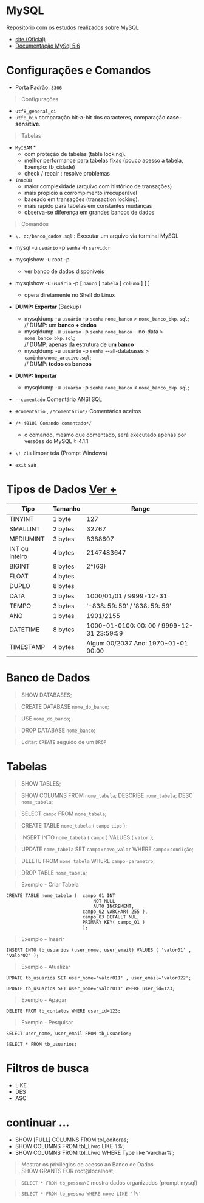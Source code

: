 # MySQL
Repositório com os estudos realizados sobre MySQL

- [site (Oficial)](https://www.mysql.com/)
- [Documentação MySql 5.6](https://dev.mysql.com/doc/refman/5.6/en/)




# Configurações e Comandos
- Porta Padrão: `3306`

> Configurações
- `utf8_general_ci`
- `utf8_bin` comparação bit-a-bit dos caracteres, comparação **case-sensitive**.

> Tabelas
- `MyISAM` *
  - com proteção de tabelas (table locking). 
  - melhor performance para tabelas fixas (pouco acesso a tabela, Exemplo: tb_cidade)
  - check / repair : resolve problemas
- `InnoDB` 
  - maior complexidade (arquivo com histórico de transações)
  - mais propício a corrompimento irrecuperável 
  - baseado em transações (transaction locking).
  - mais rapido para tabelas em constantes mudanças
  - observa-se diferença em grandes bancos de dados

> Comandos
- `\. c:/banco_dados.sql` : Executar um arquivo via terminal MySQL  
  
- mysql -u `usuário` -p `senha` -h `servidor`

- mysqlshow -u root -p
  - ver banco de dados disponiveis

- mysqlshow -u `usuário` -p [ `banco` [ `tabela` [ `coluna` ] ] ]
  - opera diretamente no Shell do Linux

- **DUMP: Exportar** (Backup)
  - mysqldump -u `usuário` -p `senha` `nome_banco` > `nome_banco_bkp.sql`; <br> 
    // DUMP: um **banco + dados**
  - mysqldump -u `usuario` -p `senha` `nome_banco` --no-data > `nome_banco_bkp.sql`; <br> 
    // DUMP: apenas da estrutura de **um banco**
  - mysqldump -u `usuário` -p `senha` --all-databases > `caminho\nome_arquivo.sql`; <br>
    // DUMP: **todos os bancos** 

- **DUMP: Importar** 
  - mysqldump -u `usuário` -p `senha` `nome_banco` < `nome_banco_bkp.sql`; 

- `--comentado` Comentário ANSI SQL
- `#comentário` , `/*comentário*/`  Comentários aceitos
- `/*!40101 Comando comentado*/` 
  - o comando, mesmo que comentado, será executado apenas por versões do MySQL ≥ 4.1.1
- `\! cls` limpar tela (Prompt Windows)
- `exit` sair



# Tipos de Dados [Ver +](https://dev.mysql.com/doc/refman/8.0/en/precision-math-numbers.html)

|Tipo            | Tamanho  | Range    | 
|--              |--        |--        |
| TINYINT        |	1 byte	| 127 | 
| SMALLINT       |	2 bytes	| 32767|
| MEDIUMINT      |	3 bytes	| 8388607 |
| INT ou inteiro |	4 bytes	| 2147483647|
| BIGINT         |	8 bytes	| 2^(63) |
| FLOAT          |	4 bytes	| |
| DUPLO          |	8 bytes	| |
| DATA           |	3 bytes	| 1000/01/01 / 9999-12-31                    |
| TEMPO          |	3 bytes	| '-838: 59: 59' / '838: 59: 59'             |
| ANO            |	1 bytes	| 1901/2155                                  |
| DATETIME       |	8 bytes	| 1000-01-0100: 00: 00 / 9999-12-31 23:59:59 |
| TIMESTAMP      |	4 bytes	| Algum 00/2037 Ano: 1970-01-01 00:00        |


# Banco de Dados

> SHOW DATABASES;

> CREATE DATABASE `nome_do_banco`;

> USE `nome_do_banco`;

> DROP DATABASE `nome_banco`;

> Editar: `CREATE` seguido de um `DROP` 


# Tabelas

> SHOW TABLES;

> SHOW COLUMNS FROM `nome_tabela`;
> DESCRIBE `nome_tabela`;
> DESC `nome_tabela`;

> SELECT `campo` FROM `nome_tabela`;

> CREATE TABLE `nome_tabela` ( `campo` `tipo` );

> INSERT INTO `nome_tabela` ( `campo` ) VALUES ( `valor` );

> UPDATE `nome_tabela` SET `campo`=`novo_valor` WHERE `campo`=`condição`;

> DELETE FROM `nome_tabela` WHERE `campo`=`parametro`;

> DROP TABLE `nome_tabela`;

> Exemplo - Criar Tabela
~~~MySQL
CREATE TABLE nome_tabela (  campo_01 INT 
                                NOT NULL 
                                AUTO_INCREMENT,
                            campo_02 VARCHAR( 255 ),
                            campo_03 DEFAULT NUL,
                            PRIMARY KEY( campo_O1 )  
                            );
~~~

> Exemplo - Inserir
~~~MySQL
INSERT INTO tb_usuarios (user_nome, user_email) VALUES ( 'valor01' , 'valor02' );
~~~

> Exemplo - Atualizar
~~~MySQL
UPDATE tb_usuarios SET user_nome='valor011' , user_email='valor022';
~~~
~~~MySQL
UPDATE tb_usuarios SET user_nome='valor011' WHERE user_id=123;
~~~

> Exemplo - Apagar
~~~MySQL
DELETE FROM tb_contatos WHERE user_id=123;
~~~

> Exemplo - Pesquisar
~~~MySQL 
SELECT user_nome, user_email FROM tb_usuarios;
~~~

~~~MySQL
SELECT * FROM tb_usuarios;
~~~

# Filtros de busca
- LIKE
- DES
- ASC


# continuar ...
- SHOW [FULL] COLUMNS FROM tbl_editoras;
- SHOW COLUMNS FROM tbl_Livro LIKE ‘I%’;
- SHOW COLUMNS FROM tbl_Livro WHERE Type like ‘varchar%’;

> Mostrar os privilégios de acesso ao Banco de Dados <br>
> SHOW GRANTS FOR root@localhost;

> `SELECT * FROM tb_pessoa\G` mostra dados organizados (prompt mysql)

> `SELECT * FROM tb_pessoa WHERE nome LIKE 'f%' `
